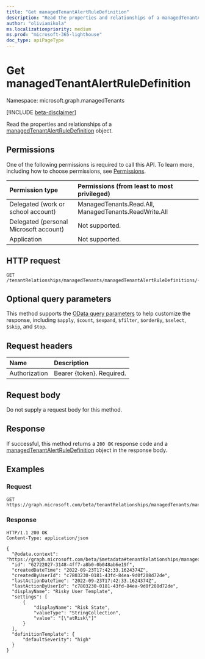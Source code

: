 ```yaml
---
title: "Get managedTenantAlertRuleDefinition"
description: "Read the properties and relationships of a managedTenantAlertRuleDefinition object."
author: "oliviamikola"
ms.localizationpriority: medium
ms.prod: "microsoft-365-lighthouse"
doc_type: apiPageType
---
```


# Get managedTenantAlertRuleDefinition
Namespace: microsoft.graph.managedTenants

[!INCLUDE [beta-disclaimer](../../includes/beta-disclaimer.md)]

Read the properties and relationships of a [managedTenantAlertRuleDefinition](../resources/managedtenants-managedtenantalertruledefinition.md) object.

## Permissions
One of the following permissions is required to call this API. To learn more, including how to choose permissions, see [Permissions](/graph/permissions-reference).

|Permission type|Permissions (from least to most privileged)|
|:---|:---|
|Delegated (work or school account)|ManagedTenants.Read.All, ManagedTenants.ReadWrite.All|
|Delegated (personal Microsoft account)|Not supported.|
|Application|Not supported.|

## HTTP request

<!-- {
  "blockType": "ignored"
}
-->
``` http
GET /tenantRelationships/managedTenants/managedTenantAlertRuleDefinitions/{managedTenantAlertRuleDefinitionId}
```

## Optional query parameters
This method supports the [OData query parameters](/graph/query-parameters) to help customize the response, including `$apply`, `$count`, `$expand`, `$filter`, `$orderBy`, `$select`, `$skip`, and `$top`.

## Request headers
|Name|Description|
|:---|:---|
|Authorization|Bearer {token}. Required.|

## Request body
Do not supply a request body for this method.

## Response

If successful, this method returns a `200 OK` response code and a [managedTenantAlertRuleDefinition](../resources/managedtenants-managedtenantalertruledefinition.md) object in the response body.

## Examples

### Request

``` http
GET https://graph.microsoft.com/beta/tenantRelationships/managedTenants/managedTenantAlertRuleDefinitions/{managedTenantAlertRuleDefinitionId}
```

### Response
<!-- {
  "blockType": "response",
  "truncated": true,
  "@odata.type": "microsoft.graph.managedTenants.managedTenantAlertRuleDefinition"
}
-->
``` http
HTTP/1.1 200 OK
Content-Type: application/json

{
  "@odata.context": "https://graph.microsoft.com/beta/$metadata#tenantRelationships/managedTenants/managedTenantAlertRuleDefinitions/$entity",
  "id": "62722027-3148-4ff7-a8b0-0b048ab6e19f",
  "createdDateTime": "2022-09-23T17:42:33.1624374Z",
  "createdByUserId": "c7803230-0181-43fd-84ea-9d0f208d72de",
  "lastActionDateTime": "2022-09-23T17:42:33.1624374Z",
  "lastActionByUserId": "c7803230-0181-43fd-84ea-9d0f208d72de",
  "displayName": "Risky User Template",
  "settings": [
      {
          "displayName": "Risk State",
          "valueType": "StringCollection",
          "value": "[\"atRisk\"]"
      }
  ],
  "definitionTemplate": {
      "defaultSeverity": "high"
  }
}
```
